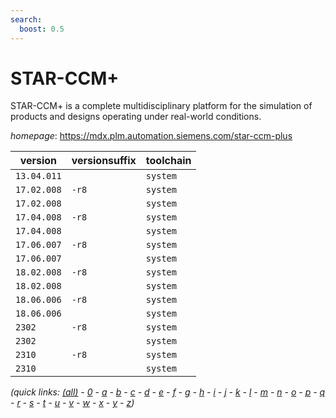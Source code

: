 ```yaml
---
search:
  boost: 0.5
---
```

# STAR-CCM+

STAR-CCM+ is a complete multidisciplinary platform for the simulation of products and  designs operating under real-world conditions.

*homepage*: <https://mdx.plm.automation.siemens.com/star-ccm-plus>

version | versionsuffix | toolchain
--------|---------------|----------
``13.04.011`` |  | ``system``
``17.02.008`` | ``-r8`` | ``system``
``17.02.008`` |  | ``system``
``17.04.008`` | ``-r8`` | ``system``
``17.04.008`` |  | ``system``
``17.06.007`` | ``-r8`` | ``system``
``17.06.007`` |  | ``system``
``18.02.008`` | ``-r8`` | ``system``
``18.02.008`` |  | ``system``
``18.06.006`` | ``-r8`` | ``system``
``18.06.006`` |  | ``system``
``2302`` | ``-r8`` | ``system``
``2302`` |  | ``system``
``2310`` | ``-r8`` | ``system``
``2310`` |  | ``system``


*(quick links: [(all)](../index.md) - [0](../0/index.md) - [a](../a/index.md) - [b](../b/index.md) - [c](../c/index.md) - [d](../d/index.md) - [e](../e/index.md) - [f](../f/index.md) - [g](../g/index.md) - [h](../h/index.md) - [i](../i/index.md) - [j](../j/index.md) - [k](../k/index.md) - [l](../l/index.md) - [m](../m/index.md) - [n](../n/index.md) - [o](../o/index.md) - [p](../p/index.md) - [q](../q/index.md) - [r](../r/index.md) - [s](../s/index.md) - [t](../t/index.md) - [u](../u/index.md) - [v](../v/index.md) - [w](../w/index.md) - [x](../x/index.md) - [y](../y/index.md) - [z](../z/index.md))*

